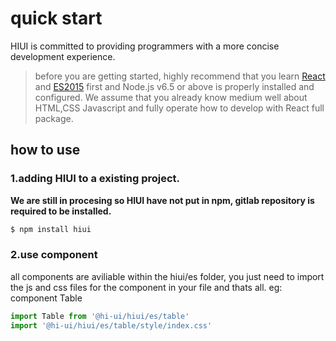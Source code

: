 # quick start

HIUI is committed to providing programmers with a more concise development experience.

>before you are getting started, highly recommend that you learn [React](http://facebook.github.io/react/) and [ES2015](https://old.babeljs.io/learn-es2015/) first and Node.js v6.5 or above is properly installed and configured. We assume that you already know medium well about HTML,CSS Javascript and fully operate how to develop with React full package.


## how to use

### 1.adding HIUI to a existing project.

**We are still in procesing so HIUI have not put in npm, gitlab repository is required to be installed.**

```sh
$ npm install hiui
```

### 2.use component

all components are aviliable within the hiui/es folder, you just need to import the js and css files for the component in your file and thats all. eg: component Table

```js
import Table from '@hi-ui/hiui/es/table'
import '@hi-ui/hiui/es/table/style/index.css'
```
